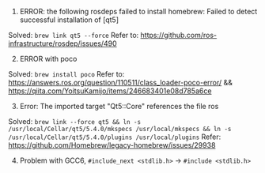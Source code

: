1. ERROR: the following rosdeps failed to install
  homebrew: Failed to detect successful installation of [qt5]

  Solved: `brew link qt5 --force`
  Refer to: https://github.com/ros-infrastructure/rosdep/issues/490
  
2. ERROR with poco

  Solved: `brew install poco`
  Refer to: https://answers.ros.org/question/110511/class_loader-poco-error/ && https://qiita.com/YoitsuKamijo/items/246683401e08d785a6ce
  
  3. Error: The imported target "Qt5::Core" references the file ros
  
  Solved: `brew link --force qt5 && ln -s /usr/local/Cellar/qt5/5.4.0/mkspecs /usr/local/mkspecs && ln -s /usr/local/Cellar/qt5/5.4.0/plugins /usr/local/plugins`
  Refer: https://github.com/Homebrew/legacy-homebrew/issues/29938

4. Problem with GCC6, `#include_next <stdlib.h>` -> `#include <stdlib.h>`
